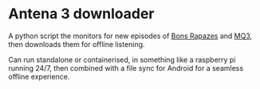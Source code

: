 # Antena 3 downloader

A python script the monitors for new episodes of [Bons Rapazes](https://www.rtp.pt/play/p299/)
 and [MQ3](https://www.rtp.pt/play/p255/mq3), then downloads them for offline listening.
 
Can run standalone or containerised, in something like a raspberry pi running 24/7, then combined with a file sync for Android for a seamless offline experience.
